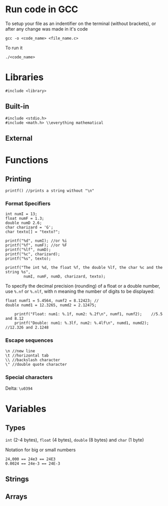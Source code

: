 # Run code in GCC
To setup your file as an indentifier on the terminal (without brackets), or after any change was made in it's code
```
gcc -o <code_name> <file_name.c>
```
To run it
```
./<code_name>
```
# Libraries
```
#include <library>
```
## Built-in
```
#include <stdio.h>
#include <math.h> \\everything mathematical
```
## External

# Functions
## Printing
```
printf() //prints a string without "\n"
```
### Format Specifiers
```
int numI = 13;
float numF = 1.3;
double numD 2.6;
char charizard = 'G';
char texto[] = "texto?";

printf("%d", numI); //or %i
printf("%f", numF); //or %F
printf("%lf", numD);
printf("%c", charizard);
printf("%s", texto);

printf("The int %d, the float %f, the double %lf, the char %c and the string %s",
        numI, numF, numD, charizard, texto);

```
To specify the decimal precision (rounding) of a float or a double number, use ```%.nf``` or ```%.nlf```, with n meaning the number of digits to be displayed:
```
float numf1 = 5.4564, numf2 = 8.12423; //
double numd1 = 12.3265, numd2 = 2.12475;

    printf("Float: num1: %.1f, num2: %.2f\n", numf1, numf2);    //5.5 and 8.12
    printf("Double: num1: %.3lf, num2: %.4lf\n", numd1, numd2); //12.326 and 2.1248
```
### Escape sequences
```
\n //new line
\t //horizontal tab
\\ //backslash character
\" //double quote character
```

### Special characters
Delta: ```\u0394```


# Variables

## Types

```int``` (2-4 bytes), ```float``` (4 bytes), ```double``` (8 bytes) and ```char``` (1 byte)

Notation for big or small numbers
```
24,000 == 24e3 == 24E3
0.0024 == 24e-3 == 24E-3
```

## Strings


## Arrays


